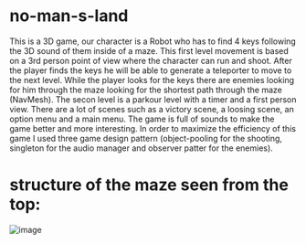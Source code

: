 # no-man-s-land
This is a 3D game, our character is a Robot who has to find 4 keys following the 3D sound of them inside of a maze. This first level movement is based on a 3rd person point of view where the character can run and shoot. After the player finds the keys he will be able to generate a teleporter to move to the next level. While the player looks for the keys there are enemies looking for him through the maze looking for the shortest path through the maze (NavMesh). The secon level is a parkour level with a timer and a first person view. There are a lot of scenes such as a victory scene, a loosing scene, an option menu and a main menu. The game is full of sounds to make the game better and more interesting. In order to maximize the efficiency of this game I used three game design pattern (object-pooling for the shooting, singleton for the audio manager and observer patter for the enemies).
# structure of the maze seen from the top:
![image](https://user-images.githubusercontent.com/79877216/170742902-294c9620-a67f-4985-a8ec-1f94ff1e7423.png)
